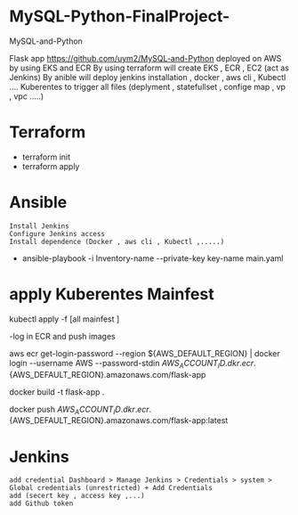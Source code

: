 # MySQL-Python-FinalProject-
MySQL-and-Python

Flask app https://github.com/uym2/MySQL-and-Python deployed on AWS by using EKS and ECR By using terraform will create EKS , ECR , EC2 (act as Jenkins) By anible will deploy jenkins installation , docker , aws cli , Kubectl .... Kuberentes to trigger all files (deplyment , statefullset , confige map , vp , vpc .....)

# Terraform

- terraform init
- terraform apply

# Ansible

    Install Jenkins
    Configure Jenkins access
    Install dependence (Docker , aws cli , Kubectl ,.....)

- ansible-playbook -i Inventory-name --private-key key-name main.yaml

# apply Kuberentes Mainfest

kubectl apply -f [all mainfest ]

-log in ECR and push images

aws ecr get-login-password --region ${AWS_DEFAULT_REGION} | docker login --username AWS --password-stdin ${AWS_ACCOUNT_ID}.dkr.ecr.${AWS_DEFAULT_REGION}.amazonaws.com/flask-app

docker build -t flask-app .

docker push ${AWS_ACCOUNT_ID}.dkr.ecr.${AWS_DEFAULT_REGION}.amazonaws.com/flask-app:latest

# Jenkins

    add credential Dashboard > Manage Jenkins > Credentials > system > Global credentials (unrestricted) + Add Credentials
    add (secert key , access key ,...)
    add Github token
